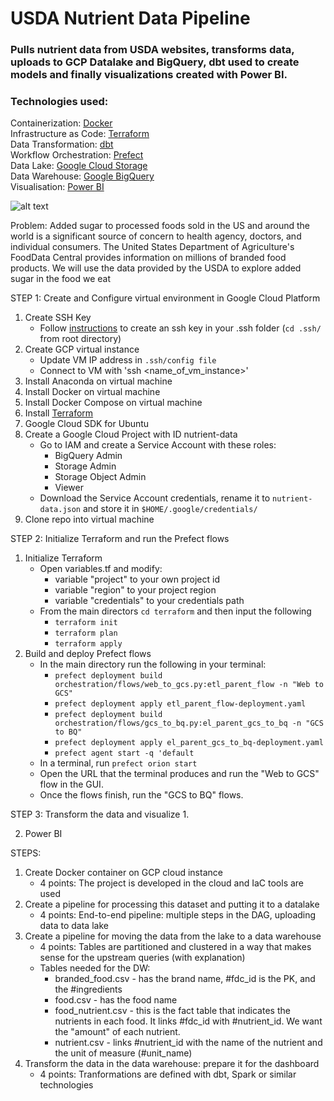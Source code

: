 # USDA Nutrient Data Pipeline
### Pulls nutrient data from USDA websites, transforms data, uploads to GCP Datalake and BigQuery, dbt used to create models and finally visualizations created with Power BI. 

### Technologies used:
Containerization: [Docker](https://www.docker.com)  
Infrastructure as Code: [Terraform](https://www.terraform.io)      
Data Transformation: [dbt](https://www.getdbt.com)  
Workflow Orchestration: [Prefect](https://www.prefect.io)   
Data Lake: [Google Cloud Storage](https://cloud.google.com/storage)     
Data Warehouse: [Google BigQuery](https://cloud.google.com/bigquery)    
Visualisation: [Power BI](https://powerbi.microsoft.com/en-us/)     


![alt text](https://github.com/danielyrigney/USDA-Data-Pipeline/blob/cdf8a02ec7ddb54f4dac5368bccf630575e5374a/images/Screen%20Shot%202023-04-02%20at%2012.38.03%20AM.png "Flow Chart")

Problem: Added sugar to processed foods sold in the US and around the world is a significant source of concern to health agency, doctors, and individual consumers. The United States Department of Agriculture's FoodData Central provides information on millions of branded food products. We will use the data provided by the USDA to explore added sugar in the food we eat


STEP 1: Create and Configure virtual environment in Google Cloud Platform
1. Create SSH Key 
    - Follow [instructions](https://www.ssh.com/academy/ssh/keygen) to create an ssh key in your .ssh folder (` cd .ssh/ ` from root directory)
2. Create GCP virtual instance
    - Update VM IP address in ` .ssh/config file ` 
    - Connect to VM with 'ssh <name_of_vm_instance>' 
3. Install Anaconda on virtual machine
4. Install Docker on virtual machine 
5. Install Docker Compose on virtual machine
6. Install [Terraform](https://www.terraform.io/downloads)
7. Google Cloud SDK for Ubuntu
8. Create a Google Cloud Project with ID nutrient-data 
    - Go to IAM and create a Service Account with these roles:
        - BigQuery Admin
        - Storage Admin
        - Storage Object Admin
        - Viewer
    - Download the Service Account credentials, rename it to ` nutrient-data.json ` and store it in ` $HOME/.google/credentials/ `
7. Clone repo into virtual machine 


STEP 2: Initialize Terraform and run the Prefect flows 
1. Initialize Terraform
    - Open variables.tf and modify:
        - variable "project" to your own project id 
        - variable "region" to your project region
        - variable "credentials" to your credentials path
    - From the main directors `cd terraform` and then input the following
        - `terraform init`
        - `terraform plan`
        - `terraform apply`
2. Build and deploy Prefect flows 
    - In the main directory run the following in your terminal: 
        - `prefect deployment build orchestration/flows/web_to_gcs.py:etl_parent_flow -n "Web to GCS"`
        - `prefect deployment apply etl_parent_flow-deployment.yaml`
        - `prefect deployment build orchestration/flows/gcs_to_bq.py:el_parent_gcs_to_bq -n "GCS to BQ"`
        - `prefect deployment apply el_parent_gcs_to_bq-deployment.yaml`
        - `prefect agent start -q 'default`
    - In a terminal, run `prefect orion start`
    - Open the URL that the terminal produces and run the "Web to GCS" flow in the GUI. 
    - Once the flows finish, run the "GCS to BQ" flows. 

STEP 3: Transform the data and visualize 
1. 


2. Power BI 




STEPS: 
1) Create Docker container on GCP cloud instance
    - 4 points: The project is developed in the cloud and IaC tools are used
2) Create a pipeline for processing this dataset and putting it to a datalake
    - 4 points: End-to-end pipeline: multiple steps in the DAG, uploading data to data lake
3) Create a pipeline for moving the data from the lake to a data warehouse
    - 4 points: Tables are partitioned and clustered in a way that makes sense for the upstream queries (with explanation)
    - Tables needed for the DW: 
        - branded_food.csv - has the brand name, #fdc_id is the PK, and the #ingredients 
        - food.csv - has the food name 
        - food_nutrient.csv - this is the fact table that indicates the nutrients in each food. It links #fdc_id with #nutrient_id. We want the "amount" of each nutrient. 
        - nutrient.csv - links #nutrient_id with the name of the nutrient and the unit of measure (#unit_name)
4) Transform the data in the data warehouse: prepare it for the dashboard
    - 4 points: Tranformations are defined with dbt, Spark or similar technologies










